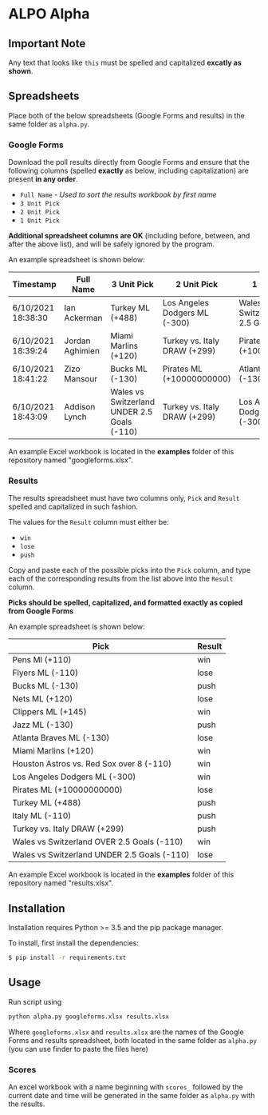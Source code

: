 # ALPO Alpha

## Important Note

Any text that looks like ``this`` must be spelled and capitalized **excatly as shown**.


## Spreadsheets

Place both of the below spreadsheets (Google Forms and results) in the same
folder as ``alpha.py``. 

### Google Forms

Download the poll results directly from Google Forms and ensure that the following columns
(spelled **exactly** as below, including capitalization) are present **in any order**.

* ``Full Name`` - *Used to sort the results workbook by first name*
* ``3 Unit Pick``
* ``2 Unit Pick``
* ``1 Unit Pick`` 

**Additional spreadsheet columns are OK** (including before, between,
and after the above list), and will be safely ignored by the program.

An example spreadsheet is shown below:

| Timestamp          | Full Name       | 3 Unit Pick                                 | 2 Unit Pick                   | 1 Unit Pick                                |
| ------------------ | --------------- | ------------------------------------------- | ----------------------------- | ------------------------------------------ |
| 6/10/2021 18:38:30 | Ian Ackerman    | Turkey ML (+488)                            | Los Angeles Dodgers ML (-300) | Wales vs Switzerland OVER 2.5 Goals (-110) |
| 6/10/2021 18:39:24 | Jordan Aghimien | Miami Marlins (+120)                        | Turkey vs. Italy DRAW (+299)  | Pirates ML (+10000000000)                  |
| 6/10/2021 18:41:22 | Zizo Mansour    | Bucks ML (-130)                             | Pirates ML (+10000000000)     | Atlanta Braves ML (-130)                   |
| 6/10/2021 18:43:09 | Addison Lynch   | Wales vs Switzerland UNDER 2.5 Goals (-110) | Turkey vs. Italy DRAW (+299)  | Los Angeles Dodgers ML (-300)              |

An example Excel workbook is located in the **examples** folder of this repository named "googleforms.xlsx".


### Results

The results spreadsheet must have two columns only, ``Pick`` and ``Result`` spelled and capitalized in such fashion.

The values for the ``Result`` column must either be:

* ``win``
* ``lose``
* ``push``

Copy and paste each of the possible picks into the ``Pick`` column,
and type each of the corresponding results from the list above into
the ``Result`` column.

**Picks should be spelled, capitalized, and formatted exactly as copied from Google Forms**

An example spreadsheet is shown below:

| Pick                                        | Result |
| ------------------------------------------- | ------ |
| Pens Ml (+110)                              | win    |
| Flyers ML (-110)                            | lose   |
| Bucks ML (-130)                             | push   |
| Nets ML (+120)                              | lose   |
| Clippers ML (+145)                          | win    |
| Jazz ML (-130)                              | push   |
| Atlanta Braves ML (-130)                    | lose   |
| Miami Marlins (+120)                        | win    |
| Houston Astros vs. Red Sox over 8 (-110)    | win    |
| Los Angeles Dodgers ML (-300)               | win    |
| Pirates ML (+10000000000)                   | lose   |
| Turkey ML (+488)                            | push   |
| Italy ML (-110)                             | push   |
| Turkey vs. Italy DRAW (+299)                | push   |
| Wales vs Switzerland OVER 2.5 Goals (-110)  | win    |
| Wales vs Switzerland UNDER 2.5 Goals (-110) | lose   |

An example Excel workbook is located in the **examples** folder of this repository named "results.xlsx".

###


## Installation

Installation requires Python >= 3.5 and the pip package manager.

To install, first install the dependencies:

```bash
$ pip install -r requirements.txt
```

## Usage

Run script using 

```bash
python alpha.py googleforms.xlsx results.xlsx
```

Where ``googleforms.xlsx`` and ``results.xlsx`` are the names of the Google
Forms and results spreadsheet, both located in the same folder as ``alpha.py``
(you can use finder to paste the files here)

### Scores

An excel workbook with a name beginning with ``scores_`` followed by the current
date and time will be generated in the same folder as ``alpha.py`` with the results.